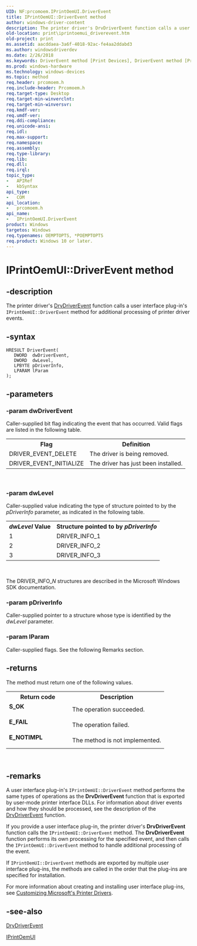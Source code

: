 ```yaml
---
UID: NF:prcomoem.IPrintOemUI.DriverEvent
title: IPrintOemUI::DriverEvent method
author: windows-driver-content
description: The printer driver's DrvDriverEvent function calls a user interface plug-in's IPrintOemUI::DriverEvent method for additional processing of printer driver events.
old-location: print\iprintoemui_driverevent.htm
old-project: print
ms.assetid: aacddaea-3a6f-4018-92ac-fe4aa2ddabd3
ms.author: windowsdriverdev
ms.date: 2/26/2018
ms.keywords: DriverEvent method [Print Devices], DriverEvent method [Print Devices], IPrintOemUI interface, DriverEvent,IPrintOemUI.DriverEvent, IPrintOemUI, IPrintOemUI interface [Print Devices], DriverEvent method, IPrintOemUI::DriverEvent, prcomoem/IPrintOemUI::DriverEvent, print.iprintoemui_driverevent, print_unidrv-pscript_ui_797a9e90-b481-4bae-9bfd-e00e362e9a7a.xml
ms.prod: windows-hardware
ms.technology: windows-devices
ms.topic: method
req.header: prcomoem.h
req.include-header: Prcomoem.h
req.target-type: Desktop
req.target-min-winverclnt: 
req.target-min-winversvr: 
req.kmdf-ver: 
req.umdf-ver: 
req.ddi-compliance: 
req.unicode-ansi: 
req.idl: 
req.max-support: 
req.namespace: 
req.assembly: 
req.type-library: 
req.lib: 
req.dll: 
req.irql: 
topic_type:
-	APIRef
-	kbSyntax
api_type:
-	COM
api_location:
-	prcomoem.h
api_name:
-	IPrintOemUI.DriverEvent
product: Windows
targetos: Windows
req.typenames: OEMPTOPTS, *POEMPTOPTS
req.product: Windows 10 or later.
---
```


# IPrintOemUI::DriverEvent method


## -description


The printer driver's <a href="..\winddiui\nf-winddiui-drvdriverevent.md">DrvDriverEvent</a> function calls a user interface plug-in's <code>IPrintOemUI::DriverEvent</code> method for additional processing of printer driver events.


## -syntax


````
HRESULT DriverEvent(
   DWORD  dwDriverEvent,
   DWORD  dwLevel,
   LPBYTE pDriverInfo,
   LPARAM lParam
);
````


## -parameters




### -param dwDriverEvent

Caller-supplied bit flag indicating the event that has occurred. Valid flags are listed in the following table.

<table>
<tr>
<th>Flag</th>
<th>Definition</th>
</tr>
<tr>
<td>
DRIVER_EVENT_DELETE

</td>
<td>
The driver is being removed.

</td>
</tr>
<tr>
<td>
DRIVER_EVENT_INITIALIZE

</td>
<td>
The driver has just been installed.

</td>
</tr>
</table>
 


### -param dwLevel

Caller-supplied value indicating the type of structure pointed to by the <i>pDriverInfo</i> parameter, as indicated in the following table.

<table>
<tr>
<th><i>dwLevel</i> Value</th>
<th>Structure pointed to by <i>pDriverInfo</i></th>
</tr>
<tr>
<td>
1

</td>
<td>
DRIVER_INFO_1

</td>
</tr>
<tr>
<td>
2

</td>
<td>
DRIVER_INFO_2

</td>
</tr>
<tr>
<td>
3

</td>
<td>
DRIVER_INFO_3

</td>
</tr>
</table>
 

The DRIVER_INFO_<i>N</i> structures are described in the Microsoft Windows SDK documentation.


### -param pDriverInfo

Caller-supplied pointer to a structure whose type is identified by the <i>dwLevel</i> parameter.


### -param lParam

Caller-supplied flags. See the following Remarks section.


## -returns



The method must return one of the following values.

<table>
<tr>
<th>Return code</th>
<th>Description</th>
</tr>
<tr>
<td width="40%">
<dl>
<dt><b>S_OK</b></dt>
</dl>
</td>
<td width="60%">
The operation succeeded.

</td>
</tr>
<tr>
<td width="40%">
<dl>
<dt><b>E_FAIL</b></dt>
</dl>
</td>
<td width="60%">
The operation failed.

</td>
</tr>
<tr>
<td width="40%">
<dl>
<dt><b>E_NOTIMPL</b></dt>
</dl>
</td>
<td width="60%">
The method is not implemented.

</td>
</tr>
</table>
 




## -remarks



A user interface plug-in's <code>IPrintOemUI::DriverEvent</code> method performs the same types of operations as the <b>DrvDriverEvent</b> function that is exported by user-mode printer interface DLLs. For information about driver events and how they should be processed, see the description of the <a href="..\winddiui\nf-winddiui-drvdriverevent.md">DrvDriverEvent</a> function.

If you provide a user interface plug-in, the printer driver's <b>DrvDriverEvent</b> function calls the <code>IPrintOemUI::DriverEvent</code> method. The <b>DrvDriverEvent</b> function performs its own processing for the specified event, and then calls the <code>IPrintOemUI::DriverEvent</code> method to handle additional processing of the event.

If <code>IPrintOemUI::DriverEvent</code> methods are exported by multiple user interface plug-ins, the methods are called in the order that the plug-ins are specified for installation.

For more information about creating and installing user interface plug-ins, see <a href="https://msdn.microsoft.com/b7761209-1f6f-4288-af47-4ed855c2e629">Customizing Microsoft's Printer Drivers</a>.




## -see-also

<a href="..\winddiui\nf-winddiui-drvdriverevent.md">DrvDriverEvent</a>



<a href="..\prcomoem\nn-prcomoem-iprintoemui.md">IPrintOemUI</a>



 

 


